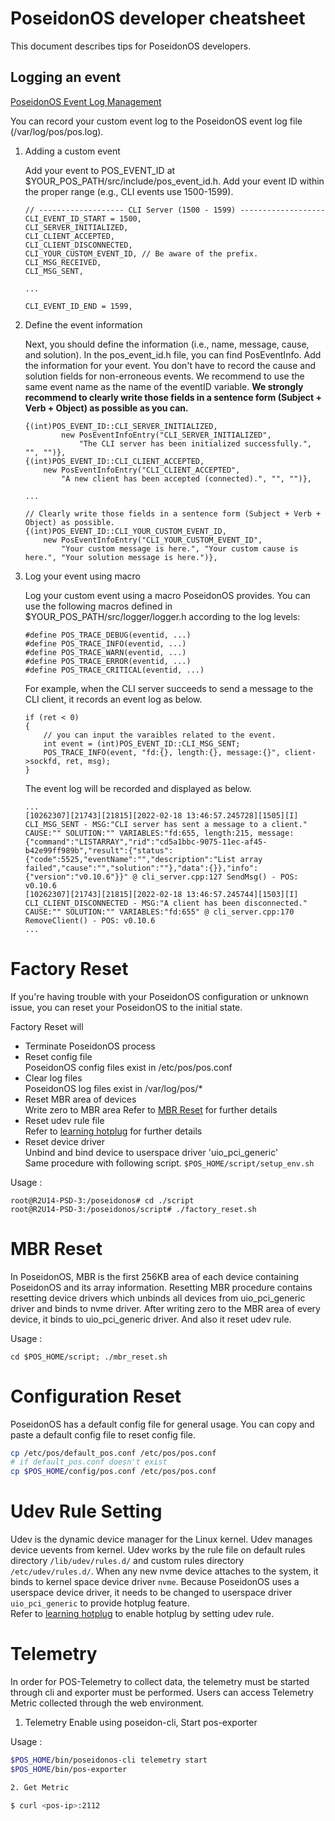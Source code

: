 # PoseidonOS developer cheatsheet

This document describes tips for PoseidonOS developers.

## Logging an event

[PoseidonOS Event Log Management](./design/log_management.md)

You can record your custom event log to the PoseidonOS event log file (/var/log/pos/pos.log).

1. Adding a custom event

    Add your event to POS_EVENT_ID at $YOUR_POS_PATH/src/include/pos_event_id.h. Add your event ID within the proper range (e.g., CLI events use 1500-1599).
    ```
    // ------------------- CLI Server (1500 - 1599) -------------------
    CLI_EVENT_ID_START = 1500,
    CLI_SERVER_INITIALIZED,
    CLI_CLIENT_ACCEPTED,
    CLI_CLIENT_DISCONNECTED,
    CLI_YOUR_CUSTOM_EVENT_ID, // Be aware of the prefix.
    CLI_MSG_RECEIVED,
    CLI_MSG_SENT,
    
    ...
    
    CLI_EVENT_ID_END = 1599,
    ```
2. Define the event information

    Next, you should define the information (i.e., name, message, cause, and solution). In the pos_event_id.h file, you can find PosEventInfo. Add the information for your event. You don't have to record the cause and solution fields for non-erroneous events. We recommend to use the same event name as the name of the eventID variable. **We strongly recommend to clearly write those fields in a sentence form (Subject + Verb + Object) as possible as you can.**
    ```
    {(int)POS_EVENT_ID::CLI_SERVER_INITIALIZED,
            new PosEventInfoEntry("CLI_SERVER_INITIALIZED",
                "The CLI server has been initialized successfully.", "", "")},
    {(int)POS_EVENT_ID::CLI_CLIENT_ACCEPTED,
        new PosEventInfoEntry("CLI_CLIENT_ACCEPTED",
            "A new client has been accepted (connected).", "", "")},
    
    ...

    // Clearly write those fields in a sentence form (Subject + Verb + Object) as possible.
    {(int)POS_EVENT_ID::CLI_YOUR_CUSTOM_EVENT_ID,
        new PosEventInfoEntry("CLI_YOUR_CUSTOM_EVENT_ID",
            "Your custom message is here.", "Your custom cause is here.", "Your solution message is here.")},
    ```
3. Log your event using macro

    Log your custom event using a macro PoseidonOS provides. You can use the following macros defined in $YOUR_POS_PATH/src/logger/logger.h according to the log levels:
    ```
    #define POS_TRACE_DEBUG(eventid, ...)
    #define POS_TRACE_INFO(eventid, ...)
    #define POS_TRACE_WARN(eventid, ...)
    #define POS_TRACE_ERROR(eventid, ...)
    #define POS_TRACE_CRITICAL(eventid, ...)
    ```
    For example, when the CLI server succeeds to send a message to the CLI client, it records an event log as below.
    ```
    if (ret < 0)
    {
        // you can input the varaibles related to the event.
        int event = (int)POS_EVENT_ID::CLI_MSG_SENT;
        POS_TRACE_INFO(event, "fd:{}, length:{}, message:{}", client->sockfd, ret, msg);
    }
    ```
    The event log will be recorded and displayed as below.
    ```
    ...
    [10262307][21743][21815][2022-02-18 13:46:57.245728][1505][I]   CLI_MSG_SENT - MSG:"CLI server has sent a message to a client." CAUSE:"" SOLUTION:"" VARIABLES:"fd:655, length:215, message:{"command":"LISTARRAY","rid":"cd5a1bbc-9075-11ec-af45-b42e99ff989b","result":{"status":{"code":5525,"eventName":"","description":"List array failed","cause":"","solution":""},"data":{}},"info":{"version":"v0.10.6"}}" @ cli_server.cpp:127 SendMsg() - POS: v0.10.6
    [10262307][21743][21815][2022-02-18 13:46:57.245744][1503][I]   CLI_CLIENT_DISCONNECTED - MSG:"A client has been disconnected." CAUSE:"" SOLUTION:"" VARIABLES:"fd:655" @ cli_server.cpp:170 RemoveClient() - POS: v0.10.6
    ...
    ```

# Factory Reset
If you're having trouble with your PoseidonOS configuration or unknown issue,
you can reset your PoseidonOS to the initial state.

Factory Reset will
* Terminate PoseidonOS process
* Reset config file  
PoseidonOS config files exist in /etc/pos/pos.conf
* Clear log files  
PoseidonOS log files exist in /var/log/pos/*
* Reset MBR area of devices  
Write zero to MBR area
Refer to [MBR Reset](#mbr-reset) for further details
* Reset udev rule file  
Refer to [learning hotplug](../guides/getting_started/learning_hotplug.md) for further details
* Reset device driver  
Unbind and bind device to userspace driver 'uio_pci_generic'  
Same procedure with following script. `$POS_HOME/script/setup_env.sh`

Usage :
``` 
root@R2U14-PSD-3:/poseidonos# cd ./script
root@R2U14-PSD-3:/poseidonos/script# ./factory_reset.sh
```

# MBR Reset
In PoseidonOS, MBR is the first 256KB area of each device containing PoseidonOS and its array information.
Resetting MBR procedure contains resetting device drivers which unbinds all devices from uio_pci_generic driver and binds to nvme driver.
After writing zero to the MBR area of every device, it binds to uio_pci_generic driver.
And also it reset udev rule.

Usage :
``` 
cd $POS_HOME/script; ./mbr_reset.sh
```

# Configuration Reset
PoseidonOS has a default config file for general usage. You can copy and paste a default config file to reset config file.
``` bash
cp /etc/pos/default_pos.conf /etc/pos/pos.conf
# if default_pos.conf doesn't exist
cp $POS_HOME/config/pos.conf /etc/pos/pos.conf
```

# Udev Rule Setting
Udev is the dynamic device manager for the Linux kernel. Udev manages device uevents from kernel. Udev works by the rule file on default rules directory `/lib/udev/rules.d/` and custom rules directory `/etc/udev/rules.d/`. When any new nvme device attaches to the system, it binds to kernel space device driver `nvme`. Because PoseidonOS uses a userspace device driver, it needs to be changed to userspace driver `uio_pci_generic` to provide hotplug feature.  
Refer to [learning hotplug](../guides/getting_started/learning_hotplug.md) to enable hotplug by setting udev rule.

# Telemetry 
In order for POS-Telemetry to collect data, the telemetry must be started through cli and exporter must be performed.
Users can access Telemetry Metric collected through the web environment.

1. Telemetry Enable using poseidon-cli, Start pos-exporter

Usage :
``` bash
$POS_HOME/bin/poseidonos-cli telemetry start
$POS_HOME/bin/pos-exporter

2. Get Metric

$ curl <pos-ip>:2112
